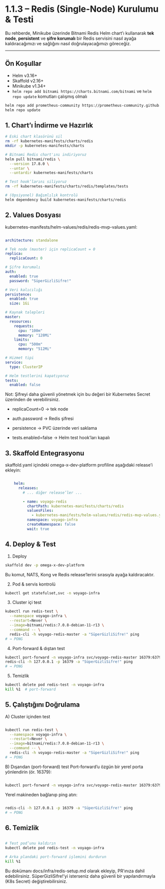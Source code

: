# 1.1.3 – Redis (Single-Node) Kurulumu & Testi

Bu rehberde, Minikube üzerinde Bitnami Redis Helm chart’ı kullanarak **tek node**, **persistent** ve **şifre korumalı** bir Redis servisini nasıl ayağa kaldıracağımızı ve sağlığını nasıl doğrulayacağımızı göreceğiz.

---

## Ön Koşullar

- Helm v3.16+
- Skaffold v2.16+
- Minikube v1.34+
- `helm repo add bitnami https://charts.bitnami.com/bitnami` ve `helm repo update` komutları çalışmış olmalı

```bash
helm repo add prometheus-community https://prometheus-community.github.io/helm-charts
helm repo update
```

## 1. Chart’ı İndirme ve Hazırlık

```bash
# Eski chart klasörünü sil
rm -rf kubernetes-manifests/charts/redis
mkdir -p kubernetes-manifests/charts

# Bitnami Redis chart'ını indiriyoruz
helm pull bitnami/redis \
  --version 17.8.0 \
  --untar \
  --untardir kubernetes-manifests/charts

# Test hook’larını siliyoruz
rm -rf kubernetes-manifests/charts/redis/templates/tests

# (Opsiyonel) Bağımlılık kontrolü
helm dependency build kubernetes-manifests/charts/redis

```

## 2. Values Dosyası
kubernetes-manifests/helm-values/redis/redis-mvp-values.yaml:

```yaml

architecture: standalone

# Tek node (master) için replicaCount = 0
replica:
  replicaCount: 0

# Şifre korumalı
auth:
  enabled: true
  password: "SüperGizliSifre!"

# Veri kalıcılığı
persistence:
  enabled: true
  size: 1Gi

# Kaynak talepleri
master:
  resources:
    requests:
      cpu: "100m"
      memory: "128Mi"
    limits:
      cpu: "500m"
      memory: "512Mi"

# Hizmet tipi
service:
  type: ClusterIP

# Helm testlerini kapatıyoruz
tests:
  enabled: false

```
Not: Şifreyi daha güvenli yönetmek için bu değeri bir Kubernetes Secret üzerinden de verebilirsiniz.

* replicaCount=0 → tek node

* auth.password → Redis şifresi

* persistence → PVC üzerinde veri saklama

* tests.enabled=false → Helm test hook’ları kapalı

## 3. Skaffold Entegrasyonu
skaffold.yaml içindeki omega-x-dev-platform profiline aşağıdaki release’i ekleyin:

```yaml

    helm:
      releases:
        # ... diğer release’ler ...

        - name: voyago-redis
          chartPath: kubernetes-manifests/charts/redis
          valuesFiles:
            - kubernetes-manifests/helm-values/redis/redis-mvp-values.yaml
          namespace: voyago-infra
          createNamespace: false
          wait: true
```

## 4. Deploy & Test
1. Deploy
```bash
skaffold dev -p omega-x-dev-platform
```
Bu komut, NATS, Kong ve Redis release’lerini sırasıyla ayağa kaldıracaktır.

2. Pod & servis kontrolü
```bash
kubectl get statefulset,svc -n voyago-infra
```

3. Cluster içi test
```bash
kubectl run redis-test \
  --namespace voyago-infra \
  --restart=Never \
  --image=bitnami/redis:7.0.8-debian-11-r13 \
  --command -- \
  redis-cli -h voyago-redis-master -a "SüperGizliSifre!" ping
# → PONG
```

4. Port-forward & dıştan test
```bash
kubectl port-forward -n voyago-infra svc/voyago-redis-master 16379:6379 &
redis-cli -h 127.0.0.1 -p 16379 -a "SüperGizliSifre!" ping
# → PONG
```

5. Temizlik
```bash
kubectl delete pod redis-test -n voyago-infra
kill %1  # port-forward
```

## 5. Çalıştığını Doğrulama
A) Cluster içinden test
```bash

kubectl run redis-test \
  --namespace voyago-infra \
  --restart=Never \
  --image=bitnami/redis:7.0.8-debian-11-r13 \
  --command -- \
  redis-cli -h voyago-redis-master -a "SüperGizliSifre!" ping
# → PONG
```

B) Dışarıdan (port-forward) test
Port-forward’u özgün bir yerel porta yönlendirin (ör. 16379):

```bash

kubectl port-forward -n voyago-infra svc/voyago-redis-master 16379:6379 &
```
Yerel makineden bağlanıp ping atın:

```bash

redis-cli -h 127.0.0.1 -p 16379 -a "SüperGizliSifre!" ping
# → PONG
```

## 6. Temizlik

```bash

# Test pod’unu kaldırın
kubectl delete pod redis-test -n voyago-infra

# Arka plandaki port-forward işlemini durdurun
kill %1
```

Bu dokümanı docs/infra/redis-setup.md olarak ekleyip, PR’ınıza dahil edebilirsiniz. SüperGizliSifre!’yi isterseniz daha güvenli bir yapılandırmayla (K8s Secret) değiştirebilirsiniz.